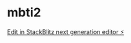 # mbti2

[Edit in StackBlitz next generation editor ⚡️](https://stackblitz.com/~/github.com/Neupiloops/mbti2)